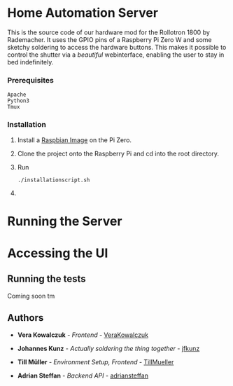 # Home Automation Server

This is the source code of our hardware mod for the Rollotron 1800 by Rademacher. It uses the GPIO pins of a Raspberry Pi Zero W and some sketchy soldering to access the hardware buttons. This makes it possible to control the shutter via a *beautiful* webinterface, enabling the user to stay in bed indefinitely.

### Prerequisites

```
Apache
Python3
Tmux
```
### Installation

1. Install a [Raspbian Image](https://www.raspberrypi.org/downloads/) on the Pi Zero.

2. Clone the project onto the Raspberry Pi and cd into the root directory.

3. Run

    ```
    ./installationscript.sh
    ```

4. 


# Running the Server



# Accessing the UI



## Running the tests

Coming soon tm


## Authors

* **Vera Kowalczuk** - *Frontend* - [VeraKowalczuk](https://github.com/VeraKowalczuk)

* **Johannes Kunz** - *Actually soldering the thing together* - [jfkunz](https://github.com/jfkunz)

* **Till Müller** - *Environment Setup, Frontend* - [TillMueller](https://github.com/TillMueller)

* **Adrian Steffan** - *Backend API* - [adriansteffan](https://github.com/adriansteffan)





